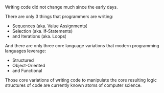 Writing code did not change much since the early days. 

There are only 3 things that programmers are writing:
- Sequences (aka. Value Assignments)
- Selection (aka. If-Statements)
- and Iterations (aka. Loops)

And there are only three core language variations that modern programming languages leverage:
- Structured
- Object-Oriented
- and Functional

Those core variations of writing code to manipulate the core resulting logic structures of code are currently known atoms of computer science.
